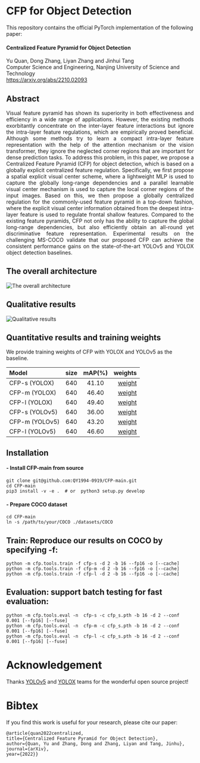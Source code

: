 # CFP for Object Detection

This repository contains the official PyTorch implementation of the following paper:

#### Centralized Feature Pyramid for Object Detection  

Yu Quan,  Dong Zhang, Liyan Zhang and Jinhui Tang  
Computer Science and Engineering, Nanjing University of Science and Technology   
https://arxiv.org/abs/2210.02093

## Abstract 
<p align="justify">
Visual feature pyramid has shown its superiority in both effectiveness and efficiency in a wide range of applications. However, the existing methods exorbitantly concentrate on the inter-layer feature interactions but ignore the intra-layer feature regulations, which are empirically proved beneficial. Although some methods try to learn a compact intra-layer feature representation with the help of the attention mechanism or the vision transformer, they ignore the neglected corner regions that are important for dense prediction tasks. To address this problem, in this paper, we propose a Centralized Feature Pyramid (CFP) for object detection, which is based on a globally explicit centralized feature regulation. Specifically, we first propose a spatial explicit visual center scheme, where a lightweight MLP is used to capture the globally long-range dependencies and a parallel learnable visual center mechanism is used to capture the local corner regions of the input images. Based on this, we then propose a globally centralized regulation for the commonly-used feature pyramid in a top-down fashion, where the explicit visual center information obtained from the deepest intra-layer feature is used to regulate frontal shallow features. Compared to the existing feature pyramids, CFP not only has the ability to capture the global long-range dependencies, but also efficiently obtain an all-round yet discriminative feature representation. Experimental results on the challenging MS-COCO validate that our proposed CFP can achieve the consistent performance gains on the state-of-the-art YOLOv5 and YOLOX object detection baselines.  

## The overall architecture
![The overall architecture](https://github.com/QY1994-0919/CFP-master/blob/main/assets/overall.png)<br>

## Qualitative results
![Qualitative results](https://github.com/QY1994-0919/CFPNet/blob/main/assets/results.png)<br>

## Quantitative results and training weights<br>
We provide training weights of CFP with YOLOX and YOLOv5 as the baseline.<br>
 
| Model | size | mAP(%) | weights |
| :--- | :---: | :---: | ---: |
| CFP-s (YOLOX)| 640 | 41.10 | [weight](https://pan.baidu.com/disk/main#/index?category=all&path=%2FCFP-main%2Fweights) | 
| CFP-m (YOLOX)| 640 | 46.40 | [weight](https://pan.baidu.com/disk/main#/index?category=all&path=%2FCFP-main%2Fweights) |
| CFP-l (YOLOX)| 640 | 49.40 | [weight](https://pan.baidu.com/disk/main#/index?category=all&path=%2FCFP-main%2Fweights) | 
| CFP-s (YOLOv5)| 640 | 36.00 | [weight](https://pan.baidu.com/disk/main#/index?category=all&path=%2FCFP-main%2Fweights) | 
| CFP-m (YOLOv5)| 640 | 43.20 | [weight](https://pan.baidu.com/disk/main#/index?category=all&path=%2FCFP-main%2Fweights) |
| CFP-l (YOLOv5)| 640 | 46.60 | [weight](https://pan.baidu.com/disk/main#/index?category=all&path=%2FCFP-main%2Fweights) | 

## Installation<br>
#### - Install CFP-main from source<br>
```
git clone git@github.com:QY1994-0919/CFP-main.git  
cd CFP-main    
pip3 install -v -e .  # or  python3 setup.py develop   
```

#### - Prepare COCO dataset<br>
```
cd CFP-main   
ln -s /path/to/your/COCO ./datasets/COCO   
```

## Train: Reproduce our results on COCO by specifying -f:<br>
```
python -m cfp.tools.train -f cfp-s -d 2 -b 16 --fp16 -o [--cache]
python -m cfp.tools.train -f cfp-m -d 2 -b 16 --fp16 -o [--cache]
python -m cfp.tools.train -f cfp-l -d 2 -b 16 --fp16 -o [--cache]
```        

## Evaluation: support batch testing for fast evaluation:<br>
```                           
python -m cfp.tools.eval -n  cfp-s -c cfp_s.pth -b 16 -d 2 --conf 0.001 [--fp16] [--fuse]
python -m cfp.tools.eval -n  cfp-m -c cfp_s.pth -b 16 -d 2 --conf 0.001 [--fp16] [--fuse]
python -m cfp.tools.eval -n  cfp-l -c cfp_s.pth -b 16 -d 2 --conf 0.001 [--fp16] [--fuse]
```                        

# Acknowledgement<br>
 Thanks [YOLOv5](https://github.com/ultralytics/yolov5) and [YOLOX](https://arxiv.org/abs/2107.08430) teams for the wonderful open source project!

# Bibtex
If you find this work is useful for your research, please cite our paper:<br>
```
@article{quan2022centralized,
title={Centralized Feature Pyramid for Object Detection},
author={Quan, Yu and Zhang, Dong and Zhang, Liyan and Tang, Jinhu},
journal={arXiv},
year={2022}}
```